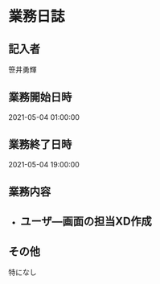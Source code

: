 # 業務日誌

## 記入者

笹井勇輝

## 業務開始日時

2021-05-04 01:00:00

## 業務終了日時

2021-05-04 19:00:00

## 業務内容

- ユーザ―画面の担当XD作成
	- 

## その他

特になし